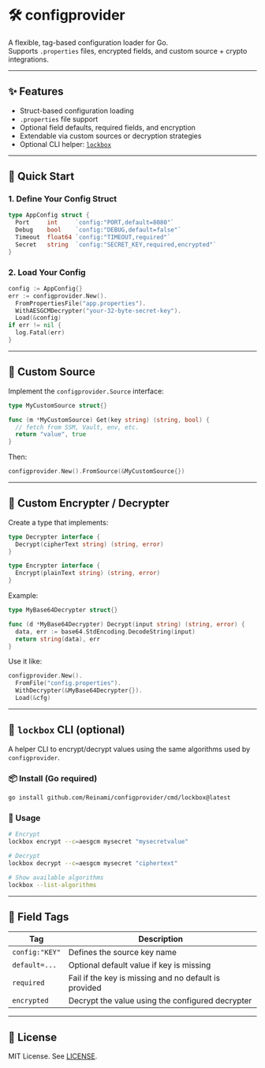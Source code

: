 # 🛠️ configprovider

A flexible, tag-based configuration loader for Go.  
Supports `.properties` files, encrypted fields, and custom source + crypto integrations.

---

## ✨ Features

- Struct-based configuration loading
- `.properties` file support
- Optional field defaults, required fields, and encryption
- Extendable via custom sources or decryption strategies
- Optional CLI helper: [`lockbox`](#-lockbox-cli-optional)

---

## 🚀 Quick Start

### 1. Define Your Config Struct

```go
type AppConfig struct {
  Port     int     `config:"PORT,default=8080"`
  Debug    bool    `config:"DEBUG,default=false"`
  Timeout  float64 `config:"TIMEOUT,required"`
  Secret   string  `config:"SECRET_KEY,required,encrypted"`
}
```

### 2. Load Your Config

```go
config := AppConfig{}
err := configprovider.New().
  FromPropertiesFile("app.properties").
  WithAESGCMDecrypter("your-32-byte-secret-key").
  Load(&config)
if err != nil {
  log.Fatal(err)
}
```

---

## 🧩 Custom Source

Implement the `configprovider.Source` interface:

```go
type MyCustomSource struct{}

func (m *MyCustomSource) Get(key string) (string, bool) {
  // fetch from SSM, Vault, env, etc.
  return "value", true
}
```

Then:

```go
configprovider.New().FromSource(&MyCustomSource{})
```

---

## 🔐 Custom Encrypter / Decrypter

Create a type that implements:

```go
type Decrypter interface {
  Decrypt(cipherText string) (string, error)
}

type Encrypter interface {
  Encrypt(plainText string) (string, error)
}
```

Example:

```go
type MyBase64Decrypter struct{}

func (d *MyBase64Decrypter) Decrypt(input string) (string, error) {
  data, err := base64.StdEncoding.DecodeString(input)
  return string(data), err
}
```

Use it like:

```go
configprovider.New().
  FromFile("config.properties").
  WithDecrypter(&MyBase64Decrypter{}).
  Load(&cfg)
```

---

## 🔐 `lockbox` CLI (optional)

A helper CLI to encrypt/decrypt values using the same algorithms used by `configprovider`.

### 📦 Install (Go required)

```bash
go install github.com/Reinami/configprovider/cmd/lockbox@latest
```

### 🔧 Usage

```bash
# Encrypt
lockbox encrypt --c=aesgcm mysecret "mysecretvalue"

# Decrypt
lockbox decrypt --c=aesgcm mysecret "ciphertext"

# Show available algorithms
lockbox --list-algorithms
```

---

## 🔏 Field Tags

| Tag           | Description                                             |
|---------------|---------------------------------------------------------|
| `config:"KEY"` | Defines the source key name                            |
| `default=...` | Optional default value if key is missing                |
| `required`    | Fail if the key is missing and no default is provided  |
| `encrypted`   | Decrypt the value using the configured decrypter       |

---

## 📄 License

MIT License. See [LICENSE](./LICENSE).


